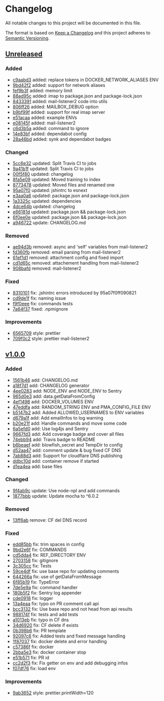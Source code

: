# Changelog
All notable changes to this project will be documented in this file.

The format is based on [Keep a Changelog](http://keepachangelog.com/en/1.0.0/)
and this project adheres to [Semantic Versioning](http://semver.org/spec/v2.0.0.html).

## [Unreleased]

### Added

- [c9aabd3](https://github.com/sudo/gh-deployer/commit/c9aabd32d4f13941d06383e72b4006c5b69b513b) added: replace tokens in DOCKER_NETWORK_ALIASES ENV
- [9bd42f2](https://github.com/sudo/gh-deployer/commit/9bd42f2264bec9ec77db5db510dc9ad6ab434e56) added: support for network aliases
- [fef9b3f](https://github.com/sudo/gh-deployer/commit/fef9b3fd192accf37fe40e2b8b52ce00809f9d7a) added: memory limit
- [88ad95c](https://github.com/sudo/gh-deployer/commit/88ad95c75d7f0a8823478700bf6f93f56715b5d0) added: imap to package.json and package-lock.json
- [8433391](https://github.com/sudo/gh-deployer/commit/8433391fd9aae68918ecdcad1d2ef331cb05e597) added: mail-listener2 code into utils
- [806ff26](https://github.com/sudo/gh-deployer/commit/806ff267132ec1bf45107a28da125cfc920cbff8) added: MAILBOX_DEBUG option
- [b9bf99f](https://github.com/sudo/gh-deployer/commit/b9bf99f73d9a519107e2fc4a7407e2972db10cd5) added: support for real imap server
- [e51acaa](https://github.com/sudo/gh-deployer/commit/e51acaa552e4b1e02ed35f7ee83df87893266e37) added: example ENVs
- [e08145f](https://github.com/sudo/gh-deployer/commit/e08145f407039fb2a4d85dd6c42dd88e35e1f549) added: mail-listener2
- [c6d3b5a](https://github.com/sudo/gh-deployer/commit/c6d3b5ae50cc302aaa9af21baf3c64ec366251e6) added: command to ignore
- [14e83bf](https://github.com/sudo/gh-deployer/commit/14e83bf8b3d4489bbb0a5bd0b45ef89499a6a1ab) added: dependabot config
- [28a46bd](https://github.com/sudo/gh-deployer/commit/28a46bdbe14ba8c512b1982ce4c19f912d8a9c6a) added: synk and dependabot badges

### Changed

- [5cc6e32](https://github.com/sudo/gh-deployer/commit/5cc6e32cb01536472fe238de7207a7be439e77cc) updated: Split Travis CI to jobs
- [9a41b1f](https://github.com/sudo/gh-deployer/commit/9a41b1f8d8b0ec37d75e250be2babf9f90fca14c) updated: Split Travis CI to jobs
- [00f5f80](https://github.com/sudo/gh-deployer/commit/00f5f80ba2828b181c1478b551dd6a64497f14e7) updated: changelog
- [8fa5e09](https://github.com/sudo/gh-deployer/commit/8fa5e0943878e3ca4cd8a7a85e5ee8e9012fd39a) updated: Moved training to index
- [8773478](https://github.com/sudo/gh-deployer/commit/87734785da479254b34db6434ab23e8e5de34a8b) updated: Moved files and renamed one
- [95a07f0](https://github.com/sudo/gh-deployer/commit/95a07f0ff0908219951b099cc918ba15671d22d5) updated: jshintrc to esnext
- [e3aa0a6](https://github.com/sudo/gh-deployer/commit/e3aa0a6fed2db11e0e2fb5221bddde9ba3bd7d15) updated: package.json and package-lock.json
- [1a3325c](https://github.com/sudo/gh-deployer/commit/1a3325c5348b374b087a77991b1d3352f32b16c7) updated: dependencies
- [4dce64b](https://github.com/sudo/gh-deployer/commit/4dce64bdc24ccd5539ebb4900ae4ac32fd41dd52) updated: changelog
- [e66181d](https://github.com/sudo/gh-deployer/commit/e66181d65b91e69bcf8e01e6a5f40c77a83fd875) updated: package.json && package-lock.json
- [6f0ee0e](https://github.com/sudo/gh-deployer/commit/6f0ee0e9cbdf06876e94cff00e557d7b6c21f991) updated: package.json && package-lock.json
- [a946722](https://github.com/sudo/gh-deployer/commit/a946722e65e7fbda30b3859edbfb6e76c9b4be59) update: CHANGELOG.md

### Removed

- [ae94d3b](https://github.com/sudo/gh-deployer/commit/ae94d3b05748b440b1cdd31e73d44c42d7253bf1) removed: async and 'self' variables from mail-listener2
- [fd360fb](https://github.com/sudo/gh-deployer/commit/fd360fb7af0efa71c5bdbe8fd173d643913f38ca) removed: email parsing from mail-listener2
- [61ef1d1](https://github.com/sudo/gh-deployer/commit/61ef1d13378b75558eb70611e823ec6c7bd5633a) removed: attachment config and fixed import
- [cd1d65c](https://github.com/sudo/gh-deployer/commit/cd1d65c52d6468ec1cae479f6eac0d4a47c3f537) removed: attachement handling from mail-listener2
- [908bafd](https://github.com/sudo/gh-deployer/commit/908bafdd039507970631feee9695f4950b35b5e8) removed: mail-listener2

### Fixed

- [8310101](https://github.com/sudo/gh-deployer/commit/831010171897bf5f7435fae30e94efc1f5239053) fix: .jshintrc errors introduced by 95a07f0ff090821
- [cd9de1f](https://github.com/sudo/gh-deployer/commit/cd9de1f3eed20026edea34657c4ca7e1a42bc740) fix: naming issue
- [f9f0eee](https://github.com/sudo/gh-deployer/commit/f9f0eeec807efc39b4af4d82517951d0e08f1286) fix: commands tests
- [7a64f37](https://github.com/sudo/gh-deployer/commit/7a64f376f42c9670be6b7b00f1c158c97fc02fcf) fixed: .npmignore

### Improvements

- [6565709](https://github.com/sudo/gh-deployer/commit/65657091940d708df3e4c36359ecd381110db5f7) style: prettier
- [709f0c2](https://github.com/sudo/gh-deployer/commit/709f0c21502c4e9929717636f3897d42ea657260) style: prettier mail-listener2

## [v1.0.0]

### Added

- [1561b46](https://github.com/sudo/gh-deployer/commit/1561b4609632728f39be21e5d6026c36085e8b51) add: CHANGELOG.md
- [a18f7d1](https://github.com/sudo/gh-deployer/commit/a18f7d1b1ddb24d1dd503fdf759d6f596eee7c48) add: CHANGELOG generator
- [4ee0283](https://github.com/sudo/gh-deployer/commit/4ee02830f1d02a205f24306aef433adc78607d25) add: NODE_ENV and NODE_ENV to Sentry
- [965d0e3](https://github.com/sudo/gh-deployer/commit/965d0e3b04f93dcf958b895478d75df122ca23ab) add: data.getDataFromConfig
- [4ef1498](https://github.com/sudo/gh-deployer/commit/4ef1498ea8bf146083a9a9a243ad526c3f01b60f) add: DOCKER_VOLUMES ENV
- [47eddfa](https://github.com/sudo/gh-deployer/commit/47eddfa1b38f06afb2b29951abb3d5058230c98f) add: RANDOM_STRING ENV and PMA_CONFIG_FILE ENV
- [b5147b2](https://github.com/sudo/gh-deployer/commit/b5147b2703e3b4f9fa2267762c43b6e211781d4b) add: Added ALLOWED_USERNAMES to ENV variables
- [d679a1f](https://github.com/sudo/gh-deployer/commit/d679a1f76c9dd3d50b0d8b2e36bf08218a394c27) add: Add emailInfos to log warning
- [b20e21f](https://github.com/sudo/gh-deployer/commit/b20e21f4f075150119da58c968fe1c378841e045) add: Handle commands and move some code
- [6a5efd0](https://github.com/sudo/gh-deployer/commit/6a5efd06849a34059d4bd60434e445bfa831d5a7) add: Use log4js and Sentry
- [9667fd3](https://github.com/sudo/gh-deployer/commit/9667fd304d0b2abfd69dbeb94f8e3cf71c9f7e63) add: Add coverage badge and cover all files
- [74ebb94](https://github.com/sudo/gh-deployer/commit/74ebb943f8f4d3623be47dfb390662107497d596) add: Travis badge to README
- [b6beaef](https://github.com/sudo/gh-deployer/commit/b6beaefd7d322acc12b115653d54ca5590aeb2e7) add: blowfish_secret and TempDir to config
- [d52aa47](https://github.com/sudo/gh-deployer/commit/d52aa4762f5d1152efa108bf4137bc5ba3b608a7) add: comment update & bug fixed CF DNS
- [7ab88d3](https://github.com/sudo/gh-deployer/commit/7ab88d3c22151c27ba1049b576b540af69ee2fe7) add: Support for cloudflare DNS publishing
- [ddbc10d](https://github.com/sudo/gh-deployer/commit/ddbc10df4b803a2adc9e2f4f48ef3c313e15ac40) add: container remove if started
- [d1ea4ea](https://github.com/sudo/gh-deployer/commit/d1ea4eafa5c23fe6b17a32e7940fbaccac7837b5) add: base files

### Changed

- [9f4ab9c](https://github.com/sudo/gh-deployer/commit/9f4ab9c4b626a9cb23d22b0e5965ad2f7d0b27d8) update: Use node-npl and add commands
- [1877bbb](https://github.com/sudo/gh-deployer/commit/1877bbbd488dff4c4c0edefef5209e21e9461618) update: Update mocha to ^6.0.2

### Removed

- [13ff6ab](https://github.com/sudo/gh-deployer/commit/13ff6abe4e8727d68b7ce4c0a5e6ddedac51b225) remove: CF del DNS record

### Fixed

- [edd85bb](https://github.com/sudo/gh-deployer/commit/edd85bb13aae8228de51d8708166773cbb19e0b0) fix: trim spaces in config
- [9bd2e6f](https://github.com/sudo/gh-deployer/commit/9bd2e6fee4439b5e9bd8659c98e719938525a3d8) fix: COMMANDS
- [cd5dda4](https://github.com/sudo/gh-deployer/commit/cd5dda4f4055b2a5816916a3e55447fb5e4fee2c) fix: REF_DIRECTORY ENV
- [2703158](https://github.com/sudo/gh-deployer/commit/2703158ee608bd3ada690fff34fa8ef858f626a5) fix: gitignore
- [3c305cc](https://github.com/sudo/gh-deployer/commit/3c305cc3839cd398b6501348569c50661a548d86) fix: Tests
- [59ce4df](https://github.com/sudo/gh-deployer/commit/59ce4df1c6958e4ad0fe8abf7f5e5356c982b981) fix: use base repo for updating comments
- [644266a](https://github.com/sudo/gh-deployer/commit/644266a035903fbf7d53e387b420ee4262095928) fix: use of getDataFromMessage
- [6f85b19](https://github.com/sudo/gh-deployer/commit/6f85b190fd1dda05f393afaeb32bb0bca40ed2e5) fix: TypeError
- [7de5e9a](https://github.com/sudo/gh-deployer/commit/7de5e9ab6aac3be0a8717a9d99490e984ff4ff1f) fix: command handler
- [180b5f2](https://github.com/sudo/gh-deployer/commit/180b5f2519014e448c761eb7c8c813ec56ae27c2) fix: Sentry log appender
- [cde0918](https://github.com/sudo/gh-deployer/commit/cde091876bb3b4dfb58bcec801365da832f001af) fix: logger
- [13a4eaa](https://github.com/sudo/gh-deployer/commit/13a4eaa5fd2942f2807f471fe3f64e0fce5de2ee) fix: typo on PR comment call api
- [bcc3132](https://github.com/sudo/gh-deployer/commit/bcc31320c8ba7ed36c3945ab0eab33e4b4f644f5) fix: Use base repo and not head from api results
- [988174f](https://github.com/sudo/gh-deployer/commit/988174f27604bb65a7bac0590d64e0a8ca9031a2) fix: tests and add tests
- [a1013eb](https://github.com/sudo/gh-deployer/commit/a1013eb369251da9b297f324afb8e601c54d13a1) fix: typo in CF dns
- [34d6920](https://github.com/sudo/gh-deployer/commit/34d69201ef51c9d5759d9f5eebac785b12d7d8ac) fix: CF delete if exists
- [0b398b6](https://github.com/sudo/gh-deployer/commit/0b398b6563fa7dc24dc332b7461891af0b5566e5) fix: PR template
- [92097c6](https://github.com/sudo/gh-deployer/commit/92097c6f4134897f2fdffc27efb912f5c62870c1) fix: Added tests and fixed message handling
- [1f87037](https://github.com/sudo/gh-deployer/commit/1f87037a95f85e2c2eef311979b69bd1fcd01b89) fix: docker delete and error handling
- [c57386f](https://github.com/sudo/gh-deployer/commit/c57386fe24e8982fd2227bda90a2f287efd47ce6) fix: docker
- [2bba5e3](https://github.com/sudo/gh-deployer/commit/2bba5e31bbf5d73564b6bb564e2bc766391aaedb) fix: docker container stop
- [e51b571](https://github.com/sudo/gh-deployer/commit/e51b571fa162e735fa95ad116f0f33950613105e) fix: PR id
- [cc2d2f3](https://github.com/sudo/gh-deployer/commit/cc2d2f3865a994a6c2f279be020aa3620dca45d9) fix: Fix getter on env and add debugging infos
- [f07df76](https://github.com/sudo/gh-deployer/commit/f07df76eaccfdc37e613dea2f51e1d18932b22d3) fix: load env

### Improvements

- [9ab3652](https://github.com/sudo/gh-deployer/commit/9ab3652a0a1f640b2856c50283ff6a991c8e6b3e) style: prettier.printWidth=120


[Unreleased]: https://github.com/sudo/gh-deployer/compare/v1.0.0...HEAD
[v1.0.0]: https://github.com/sudo/gh-deployer/compare/5f5552755301e92a762698db33127c44e924fac6...v1.0.0

